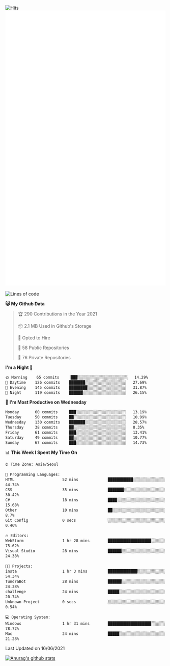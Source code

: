 ![Hits](https://hits.seeyoufarm.com/api/count/incr/badge.svg?url=https%3A%2F%2Fgithub.com%2Fkokose1234&count_bg=%2379C83D&title_bg=%23555555&icon=apple.svg&icon_color=%23E7E7E7&title=hits&edge_flat=false)
<br/>
![Metrics](https://github.com/kokose1234/kokose1234/blob/main/github-metrics.svg)

<!--START_SECTION:waka-->
![Lines of code](https://img.shields.io/badge/From%20Hello%20World%20I%27ve%20Written-13.2%20million%20lines%20of%20code-blue)

**🐱 My Github Data** 

> 🏆 290 Contributions in the Year 2021
 > 
> 📦 2.1 MB Used in Github's Storage 
 > 
> 💼 Opted to Hire
 > 
> 📜 58 Public Repositories 
 > 
> 🔑 76 Private Repositories  
 > 
**I'm a Night 🦉** 

```text
🌞 Morning    65 commits     ███░░░░░░░░░░░░░░░░░░░░░░   14.29% 
🌆 Daytime    126 commits    ███████░░░░░░░░░░░░░░░░░░   27.69% 
🌃 Evening    145 commits    ████████░░░░░░░░░░░░░░░░░   31.87% 
🌙 Night      119 commits    ██████░░░░░░░░░░░░░░░░░░░   26.15%

```
📅 **I'm Most Productive on Wednesday** 

```text
Monday       60 commits     ███░░░░░░░░░░░░░░░░░░░░░░   13.19% 
Tuesday      50 commits     ██░░░░░░░░░░░░░░░░░░░░░░░   10.99% 
Wednesday    130 commits    ███████░░░░░░░░░░░░░░░░░░   28.57% 
Thursday     38 commits     ██░░░░░░░░░░░░░░░░░░░░░░░   8.35% 
Friday       61 commits     ███░░░░░░░░░░░░░░░░░░░░░░   13.41% 
Saturday     49 commits     ██░░░░░░░░░░░░░░░░░░░░░░░   10.77% 
Sunday       67 commits     ███░░░░░░░░░░░░░░░░░░░░░░   14.73%

```


📊 **This Week I Spent My Time On** 

```text
⌚︎ Time Zone: Asia/Seoul

💬 Programming Languages: 
HTML                     52 mins             ███████████░░░░░░░░░░░░░░   44.74% 
CSS                      35 mins             ███████░░░░░░░░░░░░░░░░░░   30.42% 
C#                       18 mins             ████░░░░░░░░░░░░░░░░░░░░░   15.68% 
Other                    10 mins             ██░░░░░░░░░░░░░░░░░░░░░░░   8.7% 
Git Config               0 secs              ░░░░░░░░░░░░░░░░░░░░░░░░░   0.46%

🔥 Editors: 
WebStorm                 1 hr 28 mins        ███████████████████░░░░░░   75.62% 
Visual Studio            28 mins             ██████░░░░░░░░░░░░░░░░░░░   24.38%

🐱‍💻 Projects: 
insta                    1 hr 3 mins         █████████████░░░░░░░░░░░░   54.34% 
TundraBot                28 mins             ██████░░░░░░░░░░░░░░░░░░░   24.38% 
challenge                24 mins             █████░░░░░░░░░░░░░░░░░░░░   20.74% 
Unknown Project          0 secs              ░░░░░░░░░░░░░░░░░░░░░░░░░   0.54%

💻 Operating System: 
Windows                  1 hr 31 mins        ███████████████████░░░░░░   78.72% 
Mac                      24 mins             █████░░░░░░░░░░░░░░░░░░░░   21.28%

```


 Last Updated on 16/06/2021
<!--END_SECTION:waka-->

[![Anurag's github stats](https://github-readme-stats.vercel.app/api?username=kokose1234&theme=dracula)](https://github.com/anuraghazra/github-readme-stats)



	
